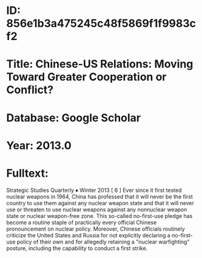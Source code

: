 # ID: 856e1b3a475245c48f5869f1f9983cf2
# Title: Chinese-US Relations: Moving Toward Greater Cooperation or Conflict?
# Database: Google Scholar
# Year: 2013.0
# Fulltext:
Strategic Studies Quarterly ♦ Winter 2013 [ 6 ]   Ever since it first tested nuclear weapons in 1964, China has professed that it will never be the first country to use them against any nuclear weapon state and that it will never use or threaten to use nuclear weapons against any nonnuclear weapon state or nuclear weapon-free zone.
This so-called no-first-use pledge has become a routine staple of practically every official Chinese pronouncement on nuclear policy.
Moreover, Chinese officials routinely criticize the United States and Russia for not explicitly declaring a no-first-use policy of their own and for allegedly retaining a "nuclear warfighting" posture, including the capability to conduct a first strike.